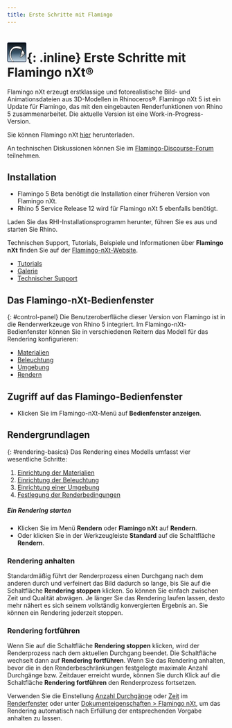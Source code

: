 ```yaml
---
title: Erste Schritte mit Flamingo
---
```

<!-- TODO: This page mentions "Work in Progress" and "Flamingo Beta" and has to be updated once Flamingo has been released -->

# ![images/flamingotab.svg](images/flamingotab.svg){: .inline} Erste Schritte mit Flamingo nXt®
Flamingo nXt erzeugt erstklassige und fotorealistische Bild- und Animationsdateien aus 3D-Modellen in Rhinoceros®. Flamingo nXt 5 ist ein Update für Flamingo, das mit den eingebauten Renderfunktionen von Rhino 5 zusammenarbeitet. Die aktuelle Version ist eine Work-in-Progress-Version.

Sie können Flamingo nXt [hier](http://www.rhino3d.com/download/flamingo/5/beta) herunterladen.

An technischen Diskussionen können Sie im [Flamingo-Discourse-Forum](http://discourse.mcneel.com/c/rendering/flamingo) teilnehmen.

## Installation

* Flamingo 5 Beta benötigt die Installation einer früheren Version von Flamingo nXt.
* Rhino 5 Service Release 12 wird für Flamingo nXt 5 ebenfalls benötigt.

Laden Sie das RHI-Installationsprogramm herunter, führen Sie es aus und starten Sie Rhino.

Technischen Support, Tutorials, Beispiele und Informationen über **Flamingo nXt** finden Sie auf der [Flamingo-nXt-Website](http://nxt.flamingo3d.com/).

* [Tutorials](http://nxt.flamingo3d.com/page/tutorials-and-documentation)
* [Galerie](http://nxt.flamingo3d.com/photo)
* [Technischer Support](http://nxt.flamingo3d.com/forum)

## Das Flamingo-nXt-Bedienfenster
{: #control-panel}
Die Benutzeroberfläche dieser Version von Flamingo ist in die Renderwerkzeuge von Rhino 5 integriert. Im Flamingo-nXt-Bedienfenster können Sie in verschiedenen Reitern das Modell für das Rendering konfigurieren:

* [Materialien](materials-tab.html)
* [Beleuchtung](lighting-tab.html)
* [Umgebung](environment-tab.html)
* [Rendern](render-tab.html)

## Zugriff auf das Flamingo-Bedienfenster
* Klicken Sie im Flamingo-nXt-Menü auf **Bedienfenster anzeigen**.

## Rendergrundlagen
{: #rendering-basics}
Das Rendering eines Modells umfasst vier wesentliche Schritte:

 1. [Einrichtung der Materialien](material-editor.html)
 1. [Einrichtung der Beleuchtung](lighting-tab.html)
 1. [Einrichtung einer Umgebung](environment-tab.html)
 1. [Festlegung der Renderbedingungen](render-tab.html)

##### Ein Rendering starten
* Klicken Sie im Menü **Rendern** oder **Flamingo nXt** auf **Rendern**.
* Oder klicken Sie in der Werkzeugleiste **Standard** auf die Schaltfläche **Rendern**.

### Rendering anhalten
Standardmäßig führt der Renderprozess einen Durchgang nach dem anderen durch und verfeinert das Bild dadurch so lange, bis Sie auf die Schaltfläche **Rendering stoppen** klicken. So können Sie einfach zwischen Zeit und Qualität abwägen. Je länger Sie das Rendering laufen lassen, desto mehr nähert es sich seinem vollständig konvergierten Ergebnis an. Sie können ein Rendering jederzeit stoppen.

###  Rendering fortführen
Wenn Sie auf die Schaltfläche **Rendering stoppen** klicken, wird der Renderprozess nach dem aktuellen Durchgang beendet.
Die Schaltfläche wechselt dann auf **Rendering fortführen**. Wenn Sie das Rendering anhalten, bevor die in den Renderbeschränkungen festgelegte maximale Anzahl Durchgänge bzw. Zeitdauer erreicht wurde, können Sie durch Klick auf die Schaltfläche **Rendering fortführen** den Renderprozess fortsetzen.

Verwenden Sie die Einstellung [Anzahl Durchgänge](render-window.html#number-of-passes) oder [Zeit](render-window.html#time) im [Renderfenster](render-window.html) oder unter [Dokumenteigenschaften > Flamingo nXt](documentproperties-flamingo.html), um das Rendering automatisch nach Erfüllung der entsprechenden Vorgabe anhalten zu lassen.